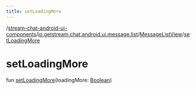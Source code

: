 ```yaml
---
title: setLoadingMore
---
```

/[stream-chat-android-ui-components](../../index.md)/[io.getstream.chat.android.ui.message.list](../index.md)/[MessageListView](index.md)/[setLoadingMore](setLoadingMore.md)  
  
  
  
# setLoadingMore  
fun [setLoadingMore](setLoadingMore.md)(loadingMore: [Boolean](https://kotlinlang.org/api/latest/jvm/stdlib/kotlin/-boolean/index.html))

